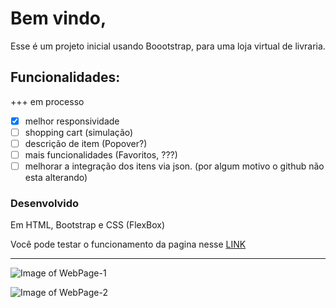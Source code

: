 # Bem vindo, 
Esse é um projeto inicial usando Boootstrap, para uma loja virtual de livraria. 

## Funcionalidades:
+++ em processo

- [x] melhor responsividade
- [ ] shopping cart (simulação)
- [ ] descrição de item (Popover?)
- [ ] mais funcionalidades (Favoritos, ???)
- [ ] melhorar a integração dos itens via json. (por algum motivo o github não esta alterando)

### Desenvolvido 
Em HTML, Bootstrap e CSS (FlexBox)

Você pode testar o funcionamento da pagina nesse [LINK](https://felipeaguiarn.github.io/livraria-web/)

___


![Image of WebPage-1](https://raw.githubusercontent.com/felipeaguiarn/sebo-leste/master/Screenshot-1.png)

![Image of WebPage-2](https://raw.githubusercontent.com/felipeaguiarn/sebo-leste/master/Screenshot-2.png)
